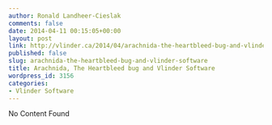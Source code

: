 ```yaml
---
author: Ronald Landheer-Cieslak
comments: false
date: 2014-04-11 00:15:05+00:00
layout: post
link: http://vlinder.ca/2014/04/arachnida-the-heartbleed-bug-and-vlinder-software/
published: false
slug: arachnida-the-heartbleed-bug-and-vlinder-software
title: Arachnida, The Heartbleed bug and Vlinder Software
wordpress_id: 3156
categories:
- Vlinder Software
---
```


No Content Found
